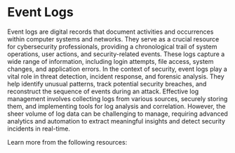# Event Logs

Event logs are digital records that document activities and occurrences within computer systems and networks. They serve as a crucial resource for cybersecurity professionals, providing a chronological trail of system operations, user actions, and security-related events. These logs capture a wide range of information, including login attempts, file access, system changes, and application errors. In the context of security, event logs play a vital role in threat detection, incident response, and forensic analysis. They help identify unusual patterns, track potential security breaches, and reconstruct the sequence of events during an attack. Effective log management involves collecting logs from various sources, securely storing them, and implementing tools for log analysis and correlation. However, the sheer volume of log data can be challenging to manage, requiring advanced analytics and automation to extract meaningful insights and detect security incidents in real-time.

Learn more from the following resources:

